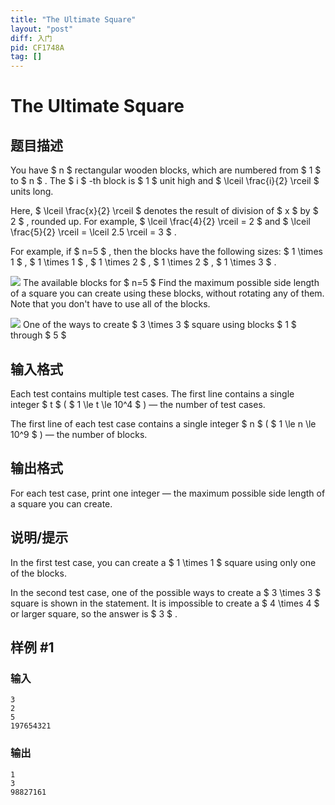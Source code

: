 ```yaml
---
title: "The Ultimate Square"
layout: "post"
diff: 入门
pid: CF1748A
tag: []
---
```


# The Ultimate Square

## 题目描述

You have $ n $ rectangular wooden blocks, which are numbered from $ 1 $ to $ n $ . The $ i $ -th block is $ 1 $ unit high and $ \lceil \frac{i}{2} \rceil $ units long.

Here, $ \lceil \frac{x}{2} \rceil $ denotes the result of division of $ x $ by $ 2 $ , rounded up. For example, $ \lceil \frac{4}{2} \rceil = 2 $ and $ \lceil \frac{5}{2} \rceil = \lceil 2.5 \rceil = 3 $ .

For example, if $ n=5 $ , then the blocks have the following sizes: $ 1 \times 1 $ , $ 1 \times 1 $ , $ 1 \times 2 $ , $ 1 \times 2 $ , $ 1 \times 3 $ .

 ![](https://cdn.luogu.com.cn/upload/vjudge_pic/CF1748A/19d3138a2c88b0952d5d3d3158c75a2a14071bba.png) The available blocks for $ n=5 $ Find the maximum possible side length of a square you can create using these blocks, without rotating any of them. Note that you don't have to use all of the blocks.

 ![](https://cdn.luogu.com.cn/upload/vjudge_pic/CF1748A/241be5d182fd6bff2bfe8df8e72795f57d91cb34.png) One of the ways to create $ 3 \times 3 $ square using blocks $ 1 $ through $ 5 $

## 输入格式

Each test contains multiple test cases. The first line contains a single integer $ t $ ( $ 1 \le t \le 10^4 $ ) — the number of test cases.

The first line of each test case contains a single integer $ n $ ( $ 1 \le n \le 10^9 $ ) — the number of blocks.

## 输出格式

For each test case, print one integer — the maximum possible side length of a square you can create.

## 说明/提示

In the first test case, you can create a $ 1 \times 1 $ square using only one of the blocks.

In the second test case, one of the possible ways to create a $ 3 \times 3 $ square is shown in the statement. It is impossible to create a $ 4 \times 4 $ or larger square, so the answer is $ 3 $ .

## 样例 #1

### 输入

```
3
2
5
197654321
```

### 输出

```
1
3
98827161
```


